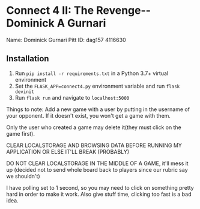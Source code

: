 # Connect 4 II: The Revenge-- Dominick A Gurnari

Name: Dominick Gurnari
Pitt ID: dag157 4116630

## Installation

1. Run `pip install -r requirements.txt` in a Python 3.7+ virtual environment
2. Set the `FLASK_APP=connect4.py` environment variable and run `flask devinit`
3. Run `flask run` and navigate to `localhost:5000`

Things to note:
Add a new game with a user by putting in the username of your opponent.
If it doesn't exist, you won't get a game with them.

Only the user who created a game may delete it(they must click on the game first).

CLEAR LOCALSTORAGE AND BROWSING DATA BEFORE RUNNING MY APPLICATION OR ELSE IT'LL BREAK (PROBABLY)

DO NOT CLEAR LOCALSTORAGE IN THE MIDDLE OF A GAME, it'll mess it up
(decided not to send whole board back to players since our rubric say we shouldn't)

I have polling set to 1 second, so you may need to click on something pretty hard in order to make it work. Also give stuff time, clicking too fast is a bad idea.


